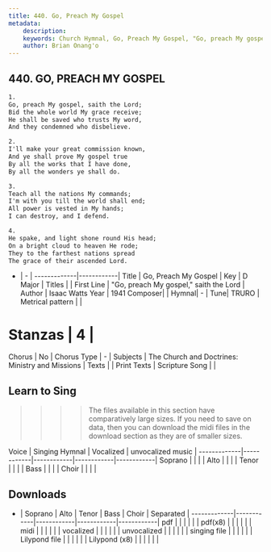 ```yaml
---
title: 440. Go, Preach My Gospel
metadata:
    description: 
    keywords: Church Hymnal, Go, Preach My Gospel, "Go, preach My gospel," saith the Lord, 
    author: Brian Onang'o
---
```



## 440. GO, PREACH MY GOSPEL

```txt
1.
Go, preach My gospel, saith the Lord;
Bid the whole world My grace receive;
He shall be saved who trusts My word,
And they condemned who disbelieve.

2.
I'll make your great commission known,
And ye shall prove My gospel true
By all the works that I have done,
By all the wonders ye shall do.

3.
Teach all the nations My commands;
I'm with you till the world shall end;
All power is vested in My hands;
I can destroy, and I defend.

4.
He spake, and light shone round His head;
On a bright cloud to heaven He rode;
They to the farthest nations spread
The grace of their ascended Lord.
```

- |   -  |
-------------|------------|
Title | Go, Preach My Gospel |
Key | D Major |
Titles |  |
First Line | "Go, preach My gospel," saith the Lord |
Author | Isaac Watts
Year | 1941
Composer|  |
Hymnal|  - |
Tune| TRURO |
Metrical pattern | |
# Stanzas | 4 |
Chorus | No |
Chorus Type | - |
Subjects | The Church and Doctrines: Ministry and Missions |
Texts |  |
Print Texts | 
Scripture Song |  |
  
## Learn to Sing

>>>> The files available in this section have comparatively large sizes. If you need to save on data, then you can download the midi files in the download section as they are of smaller sizes.

Voice |  Singing Hymnal | Vocalized | unvocalized music |
-------------|------------|------------|------------|------------|
Soprano | | | |
Alto | | | |
Tenor | | | |
Bass | | | |
Choir | | | |

## Downloads

- |  Soprano | Alto | Tenor | Bass | Choir | Separated |
-------------|------------|------------|------------|------------|
pdf | | | | | |
pdf(x8) | | | | | |
midi | | | | | |
vocalized | | | | | |
unvocalized | | | | | |
singing file | | | | | |
Lilypond file | | | | | |
Lilypond (x8) | | | | | |
  